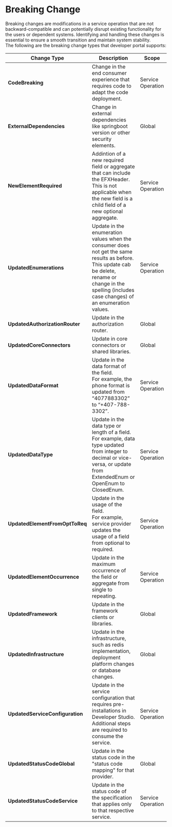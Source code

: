 # Breaking Change 

Breaking changes are modifications in a service operation that are not backward-compatible and can potentially disrupt existing functionality for the users or dependent systems. Identifying and handling these changes is essential to ensure a smooth transition and maintain system stability. 
<br>The following are the breaking change types that developer portal supports:

| **Change Type**                | **Description**                                                                                                                                                                                              | **Scope**          |
|--------------------------------|--------------------------------------------------------------------------------------------------------------------------------------------------------------------------------------------------------------|--------------------|
| **CodeBreaking**               | Change in the end consumer experience that requires code to adapt the code deployment.                                                                                                                       | Service Operation  |
| **ExternalDependencies**       | Change in external dependencies like springboot version or other security elements.                                                                                                                          | Global             |
| **NewElementRequired**         | Addintion of a new required field or aggregate that can include the EFXHeader. This is not applicable when the new field is a child field of a new optional aggregate.                                       | Service Operation  |
| **UpdatedEnumerations**        | Update in the enumeration values when the consumer does not get the same results as before. This update cab be delete, rename or change in the spelling (includes case changes) of an enumeration values.    | Service Operation  |
| **UpdatedAuthorizationRouter** | Update in the authorization router.                                                                                                                                                                          | Global             |
| **UpdatedCoreConnectors**      | Update in core connectors or shared libraries.                                                                                                                                                               | Global             |
| **UpdatedDataFormat**          | Update in the data format of the field. <br> For example, the phone format is updated from “4077883302” to “+407-788-3302”.                                                                                  | Service Operation  |
| **UpdatedDataType**            | Update in the data type or length of a field. <br> For example, data type updated from integer to decimal or vice-versa, or update from ExtendedEnum or OpenEnum to ClosedEnum.                              | Service Operation  |
| **UpdatedElementFromOptToReq** | Update in the usage of the field. <br> For example, service provider updates the usage of a field from optional to required.                                                                                 | Service Operation  |
| **UpdatedElementOccurrence**   | Update in the maximum occurrence of the field or aggregate from single to repeating.                                                                                                                         | Service Operation  |
| **UpdatedFramework**           | Update in the framework clients or libraries.                                                                                                                                                                | Global             |
| **UpdatedInfrastructure**      | Update in the infrastructure, such as redis implementation, deployment platform changes or database changes.                                                                                                 | Global             |
| **UpdatedServiceConfiguration**| Update in the service configuration that requires pre-installations in Developer Studio. Additional steps are required to consume the service.                                                               | Service Operation  |
| **UpdatedStatusCodeGlobal**    | Update in the status code in the "status code mapping" for that provider.                                                                                                                                    | Global             |
| **UpdatedStatusCodeService**   | Update in the status code of the specification that applies only to that respective service.                                                                                                                 | Service Operation  |
